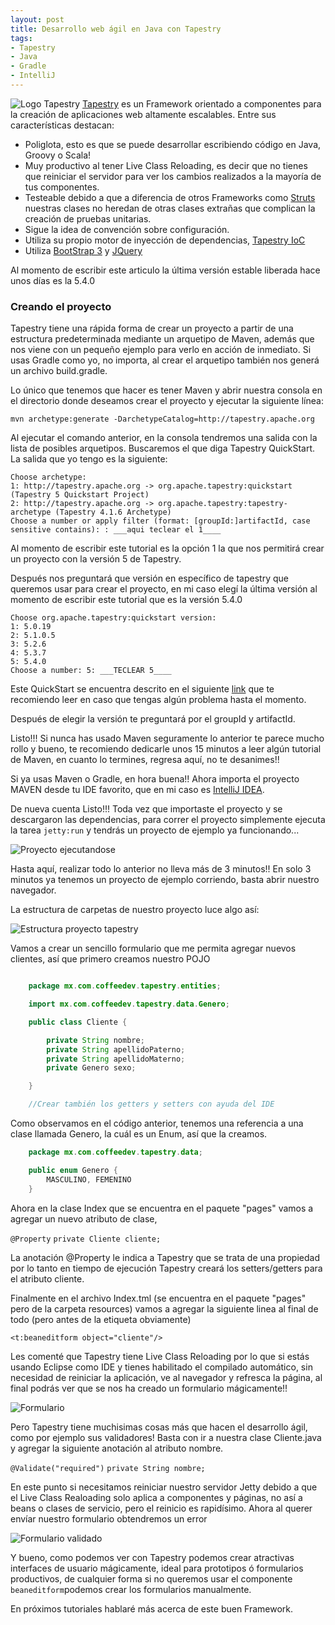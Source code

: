 ```yaml
---
layout: post
title: Desarrollo web ágil en Java con Tapestry
tags:
- Tapestry
- Java
- Gradle
- IntelliJ
---
```


![Logo Tapestry](http://tapestry.apache.org/images/tapestry.png) 
[Tapestry](http://tapestry.apache.org/) es un Framework orientado a componentes para la creación de aplicaciones web altamente escalables. Entre sus características destacan:

* Poliglota, esto es que se puede desarrollar escribiendo código en Java, Groovy o Scala! 
* Muy productivo al tener Live Class Reloading, es decir que no tienes que reiniciar el servidor para ver los cambios realizados a la mayoría de tus componentes.
* Testeable debido a que a diferencia de otros Frameworks como [Struts](https://struts.apache.org/) nuestras clases no heredan de otras clases extrañas que complican la creación de pruebas unitarias.
* Sigue la idea de convención sobre configuración.
* Utiliza su propio motor de inyección de dependencias, [Tapestry IoC](https://tapestry.apache.org/ioc.html)
* Utiliza [BootStrap 3](http://getbootstrap.com/) y [JQuery](https://jquery.com/)

Al momento de escribir este articulo la última versión estable liberada hace unos días es la 5.4.0


### Creando el proyecto
Tapestry tiene una rápida forma de crear un proyecto a partir de una estructura predeterminada mediante un arquetipo de Maven, además que nos viene con un pequeño ejemplo para verlo en acción de inmediato. Si usas Gradle como yo, no importa, al crear el arquetipo también nos generá un archivo build.gradle.

Lo único que tenemos que hacer es tener Maven y abrir nuestra consola en el directorio donde deseamos crear el proyecto y ejecutar la siguiente línea:

``mvn archetype:generate -DarchetypeCatalog=http://tapestry.apache.org``

Al ejecutar el comando anterior, en la consola tendremos una salida con la lista de posibles arquetipos. Buscaremos el que diga Tapestry QuickStart. La salida que yo tengo es la siguiente:

    Choose archetype:
    1: http://tapestry.apache.org -> org.apache.tapestry:quickstart (Tapestry 5 Quickstart Project)
    2: http://tapestry.apache.org -> org.apache.tapestry:tapestry-archetype (Tapestry 4.1.6 Archetype)
    Choose a number or apply filter (format: [groupId:]artifactId, case sensitive contains): : ___aqui teclear el 1____

Al momento de escribir este tutorial es la opción 1 la que nos permitirá crear un proyecto con la versión 5 de Tapestry. 

Después nos preguntará que versión en específico de tapestry que queremos usar para crear el proyecto, en mi caso elegí la última versión al momento de escribir este tutorial que es la versión 5.4.0

    Choose org.apache.tapestry:quickstart version: 
    1: 5.0.19
    2: 5.1.0.5
    3: 5.2.6
    4: 5.3.7
    5: 5.4.0
    Choose a number: 5: ___TECLEAR 5____


Este QuickStart se encuentra descrito en el siguiente [link](http://tapestry.apache.org/getting-started.html) que te recomiendo leer en caso que tengas algún problema hasta el momento.

Después de elegir la versión te preguntará por el groupId y artifactId.

Listo!!! Si nunca has usado Maven seguramente lo anterior te parece mucho rollo y bueno, te recomiendo dedicarle unos 15 minutos a leer algún tutorial de Maven, en cuanto lo termines, regresa aquí, no te desanimes!!

Si ya usas Maven o Gradle, en hora buena!! Ahora importa el proyecto MAVEN desde tu IDE favorito, que en mi caso es [IntelliJ IDEA](https://www.jetbrains.com/idea/).

De nueva cuenta Listo!!! Toda vez que importaste el proyecto y se descargaron las dependencias, para correr el proyecto simplemente ejecuta la tarea ``jetty:run`` y tendrás un proyecto de ejemplo ya funcionando...

![Proyecto ejecutandose](https://windoctor.github.io/static/img/tapestry-getting-started.png)

Hasta aquí, realizar todo lo anterior no lleva más de 3 minutos!! En solo 3 minutos ya tenemos un proyecto de ejemplo corriendo, basta abrir nuestro navegador.

La estructura de carpetas de nuestro proyecto luce algo así:

![Estructura proyecto tapestry](https://windoctor.github.io/static/img/estructura_tapestry.png)

Vamos a crear un sencillo formulario que me permita agregar nuevos clientes, así que primero creamos nuestro POJO

```java

    package mx.com.coffeedev.tapestry.entities;

    import mx.com.coffeedev.tapestry.data.Genero;

    public class Cliente {

        private String nombre;
        private String apellidoPaterno;
        private String apellidoMaterno;
        private Genero sexo;

    }

    //Crear también los getters y setters con ayuda del IDE

```


Como observamos en el código anterior, tenemos una referencia a una clase llamada Genero, la cuál es un Enum, así que la creamos.

```java
    package mx.com.coffeedev.tapestry.data;

    public enum Genero {
        MASCULINO, FEMENINO
    }
```

Ahora en la clase Index que se encuentra en el paquete "pages" vamos a agregar un nuevo atributo de clase,

  ``@Property``
  ``private Cliente cliente;``
  
La anotación @Property le indica a Tapestry que se trata de una propiedad por lo tanto en tiempo de ejecución Tapestry creará los setters/getters para el atributo cliente.

Finalmente en el archivo Index.tml (se encuentra en el paquete "pages" pero de la carpeta resources) vamos a agregar la siguiente linea al final de todo (pero antes de la etiqueta </html> obviamente)

``<t:beaneditform object="cliente"/>``

Les comenté que Tapestry tiene Live Class Reloading por lo que si estás usando Eclipse como IDE y tienes habilitado el compilado automático, sin necesidad de reiniciar la aplicación, ve al navegador y refresca la página, al final podrás ver que se nos ha creado un formulario mágicamente!!

![Formulario](https://windoctor.github.io/static/img/formulario_wizard.png)

Pero Tapestry tiene muchisimas cosas más que hacen el desarrollo ágil, como por ejemplo sus validadores! Basta con ir a nuestra clase Cliente.java y agregar la siguiente anotación al atributo nombre.


``@Validate("required")``
``private String nombre;``

En este punto si necesitamos reiniciar nuestro servidor Jetty debido a que el Live Class Realoading solo aplica a componentes y páginas, no así a beans o clases de servicio, pero el reinicio es rapidísimo. Ahora al querer envíar nuestro formulario obtendremos un error

![Formulario validado](https://windoctor.github.io/static/img/form_validate.png)

Y bueno, como podemos ver con Tapestry podemos crear atractivas interfaces de usuario mágicamente, ideal para prototipos ó formularios productivos, de cualquier forma si no queremos usar el componente ``beaneditform``podemos crear los formularios manualmente.

En próximos tutoriales hablaré más acerca de este buen Framework.
